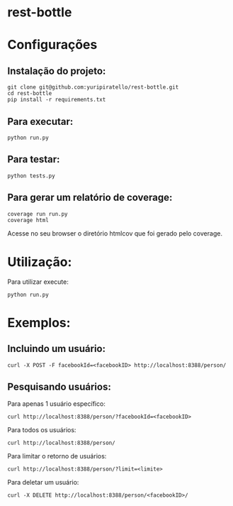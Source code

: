 rest-bottle
===========

# Configurações

Instalação do projeto:
---------------------

    git clone git@github.com:yuripiratello/rest-bottle.git
    cd rest-bottle
    pip install -r requirements.txt

Para executar:
--------------

    python run.py
    
Para testar:
------------

    python tests.py
    
Para gerar um relatório de coverage:
------------------------------------

    coverage run run.py
    coverage html
    
Acesse no seu browser o diretório htmlcov que foi gerado pelo coverage.

# Utilização:

Para utilizar execute:

    python run.py
   
# Exemplos:


Incluindo um usuário:
---------------------

    curl -X POST -F facebookId=<facebookID> http://localhost:8388/person/
    
Pesquisando usuários:
---------------------

Para apenas 1 usuário específico:

    curl http://localhost:8388/person/?facebookId=<facebookID>
    
Para todos os usuários:

    curl http://localhost:8388/person/
    
Para limitar o retorno de usuários:

    curl http://localhost:8388/person/?limit=<limite>
    
Para deletar um usuário:

    curl -X DELETE http://localhost:8388/person/<facebookID>/
